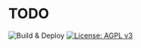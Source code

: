 # TODO

![Build & Deploy](https://img.shields.io/github/workflow/status/adfernandes/covid19/Build%20%26%20Deploy/master?label=Build%20%26%20Deploy&logo=GitHub) [![License: AGPL v3](https://img.shields.io/github/license/adfernandes/covid19?color=informational&label=License&logo=Open%20Source%20Initiative&logoColor=white)](https://www.gnu.org/licenses/agpl-3.0)

